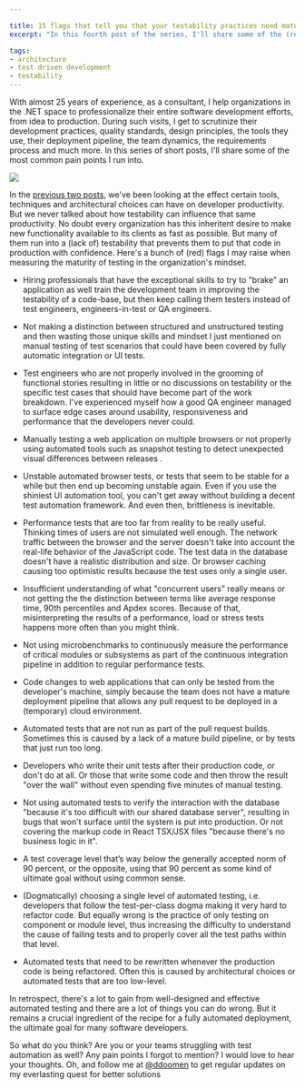 ```yaml
---

title: 15 flags that tell you that your testability practices need maturing
excerpt: "In this fourth post of the series, I'll share some of the (red) flags I might raise while measuring the maturity of testing."

tags:
- architecture
- test driven development
- testability
---
```


With almost 25 years of experience, as a consultant, I help organizations in the .NET space to professionalize their entire software development efforts, from idea to production. During such visits, I get to scrutinize their development practices, quality standards, design principles, the tools they use, their deployment pipeline, the team dynamics, the requirements process and much more. In this series of short posts, I'll share some of the most common pain points I run into. 

<img src="{{ site.url }}{{ site.baseurl }}/assets/images/posts/2021/symptoms-testability.jpg" class="align-center"/> 

In the [previous two posts](/2021/09/signs-architecture), we've been looking at the effect certain tools, techniques and architectural choices can have on developer productivity. But we never talked about how testability can influence that same productivity. No doubt every organization has this inheritent desire to make new functionality available to its clients as fast as possible. But many of them run into a (lack of) testability that prevents them to put that code in production with confidence. Here's a bunch of (red) flags I may raise when measuring the maturity of testing in the organization's mindset.

* Hiring professionals that have the exceptional skills to try to "brake" an application as well train the development team in improving the testability of a code-base, but then keep calling them testers instead of test engineers, engineers-in-test or QA engineers. 

* Not making a distinction between structured and unstructured testing and then wasting those unique skills and mindset I just mentioned on manual testing of test scenarios that could have been covered by fully automatic integration or UI tests. 

* Test engineers who are not properly involved in the grooming of functional stories resulting in little or no discussions on testability or the specific test cases that should have become part of the work breakdown. I've experienced myself how a good QA engineer managed to surface edge cases around usability, responsiveness and performance that the developers never could. 

* Manually testing a web application on multiple browsers or not properly using automated tools such as snapshot testing to detect unexpected visual differences between releases . 

* Unstable automated browser tests, or tests that seem to be stable for a while but then end up becoming unstable again. Even if you use the shiniest UI automation tool, you can't get away without building a decent test automation framework. And even then, brittleness is inevitable.

* Performance tests that are too far from reality to be really useful. Thinking times of users are not simulated well enough. The network traffic between the browser and the server doesn't take into account the real-life behavior of the JavaScript code. The test data in the database doesn't have a realistic distribution and size. Or browser caching causing too optimistic results because the test uses only a single user. 

* Insufficient understanding of what "concurrent users" really means or not getting the the distinction between terms like average response time, 90th percentiles and Apdex scores. Because of that, misinterpreting the results of a performance, load or stress tests happens more often than you might think. 

* Not using microbenchmarks to continuously measure the performance of critical modules or subsystems as part of the continuous integration pipeline in addition to regular performance tests.

* Code changes to web applications that can only be tested from the developer's machine, simply because the team does not have a mature deployment pipeline that allows any pull request to be deployed in a (temporary) cloud environment.  

* Automated tests that are not run as part of the pull request builds. Sometimes this is caused by a lack of a mature build pipeline, or by tests that just run too long. 

* Developers who write their unit tests after their production code, or don't do at all. Or those that write some code and then throw the result "over the wall" without even spending five minutes of manual testing. 

* Not using automated tests to verify the interaction with the database "because it's too difficult with our shared database server", resulting in bugs that won't surface until the system is put into production. Or not covering the markup code in React TSX/JSX files "because there's no business logic in it". 

* A test coverage level that’s way below the generally accepted norm of 90 percent, or the opposite, using that 90 percent as some kind of ultimate goal without using common sense. 

* (Dogmatically) choosing a single level of automated testing, i.e. developers that follow the test-per-class dogma making it very hard to refactor code. But equally wrong is the practice of only testing on component or module level, thus increasing the difficulty to understand the cause of failing tests and to properly cover all the test paths within that level. 

* Automated tests that need to be rewritten whenever the production code is being refactored. Often this is caused by architectural choices or automated tests that are too low-level. 

In retrospect, there's a lot to gain from well-designed and effective automated testing and there are a lot of things you can do wrong. But it remains a crucial ingredient of the recipe for a fully automated deployment, the ultimate goal for many software developers. 

So what do you think? Are you or your teams struggling with test automation as well? Any pain points I forgot to mention? I would love to hear your thoughts. Oh, and follow me at [@ddoomen](https://twitter.com/ddoomen) to get regular updates on my everlasting quest for better solutions
